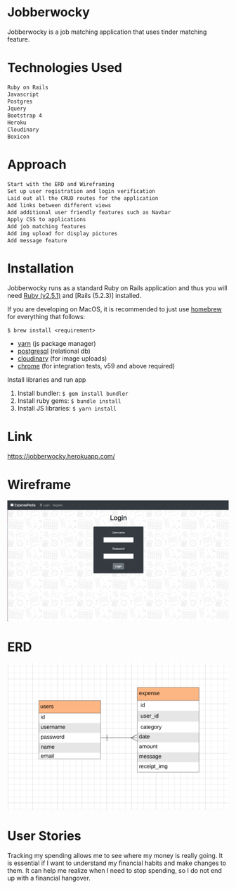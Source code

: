 # Jobberwocky
Jobberwocky is a job matching application that uses tinder matching feature.

# Technologies Used
  ```
  Ruby on Rails
  Javascript
  Postgres
  Jquery
  Bootstrap 4
  Heroku
  Cloudinary
  Boxicon
  ```

# Approach
  ```
  Start with the ERD and Wireframing
  Set up user registration and login verification
  Laid out all the CRUD routes for the application 
  Add links between different views
  Add additional user friendly features such as Navbar
  Apply CSS to applications
  Add job matching features
  Add img upload for display pictures
  Add message feature
  ```

# Installation
Jobberwocky runs as a standard Ruby on Rails application and thus you will need [Ruby (v2.5.1)](https://www.ruby-lang.org/en/) and [Rails (5.2.3)] installed.

If you are developing on MacOS, it is recommended to just use [homebrew](https://brew.sh/) for everything that follows:

```
$ brew install <requirement>
```

- [yarn](https://yarnpkg.com/lang/en/docs/install/) (js package manager)
- [postgresql](https://www.postgresql.org/) (relational db)
- [cloudinary](https://cloudinary.com/) (for image uploads)
- [chrome](https://www.google.com/chrome/browser/desktop/index.html) (for integration tests, v59 and above required)

Install libraries and run app

1. Install bundler: `$ gem install bundler`
2. Install ruby gems: `$ bundle install`
3. Install JS libraries: `$ yarn install`


# Link
https://jobberwocky.herokuapp.com/
  
# Wireframe
![Wireframe](https://raw.githubusercontent.com/Garricktgh/ExpensePedia/master/documents/Wireframe.png)

# ERD
![ERD](https://raw.githubusercontent.com/Garricktgh/ExpensePedia/master/documents/ERD.png)

# User Stories
Tracking my spending allows me to see where my money is really going. It is essential if I want to understand my financial habits and make changes to them. It can help me realize when I need to stop spending, so I do not end up with a financial hangover.


